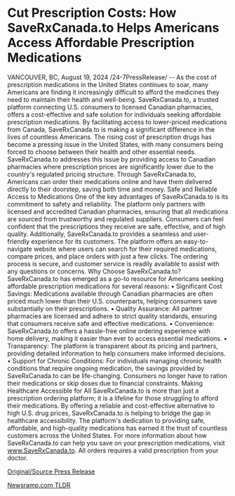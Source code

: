 # Cut Prescription Costs: How SaveRxCanada.to Helps Americans Access Affordable Prescription Medications

VANCOUVER, BC, August 19, 2024 /24-7PressRelease/ -- As the cost of prescription medications in the United States continues to soar, many Americans are finding it increasingly difficult to afford the medicines they need to maintain their health and well-being. SaveRxCanada.to, a trusted platform connecting U.S. consumers to licensed Canadian pharmacies, offers a cost-effective and safe solution for individuals seeking affordable prescription medications. By facilitating access to lower-priced medications from Canada, SaveRxCanada.to is making a significant difference in the lives of countless Americans.  The rising cost of prescription drugs has become a pressing issue in the United States, with many consumers being forced to choose between their health and other essential needs. SaveRxCanada.to addresses this issue by providing access to Canadian pharmacies where prescription prices are significantly lower due to the country's regulated pricing structure. Through SaveRxCanada.to, Americans can order their medications online and have them delivered directly to their doorstep, saving both time and money.  Safe and Reliable Access to Medications  One of the key advantages of SaveRxCanada.to is its commitment to safety and reliability. The platform only partners with licensed and accredited Canadian pharmacies, ensuring that all medications are sourced from trustworthy and regulated suppliers. Consumers can feel confident that the prescriptions they receive are safe, effective, and of high quality.  Additionally, SaveRxCanada.to provides a seamless and user-friendly experience for its customers. The platform offers an easy-to-navigate website where users can search for their required medications, compare prices, and place orders with just a few clicks. The ordering process is secure, and customer service is readily available to assist with any questions or concerns.  Why Choose SaveRxCanada.to?  SaveRxCanada.to has emerged as a go-to resource for Americans seeking affordable prescription medications for several reasons:  • Significant Cost Savings: Medications available through Canadian pharmacies are often priced much lower than their U.S. counterparts, helping consumers save substantially on their prescriptions.  • Quality Assurance: All partner pharmacies are licensed and adhere to strict quality standards, ensuring that consumers receive safe and effective medications.  • Convenience: SaveRxCanada.to offers a hassle-free online ordering experience with home delivery, making it easier than ever to access essential medications.  • Transparency: The platform is transparent about its pricing and partners, providing detailed information to help consumers make informed decisions.  • Support for Chronic Conditions: For individuals managing chronic health conditions that require ongoing medication, the savings provided by SaveRxCanada.to can be life-changing. Consumers no longer have to ration their medications or skip doses due to financial constraints.  Making Healthcare Accessible for All  SaveRxCanada.to is more than just a prescription ordering platform; it is a lifeline for those struggling to afford their medications. By offering a reliable and cost-effective alternative to high U.S. drug prices, SaveRxCanada.to is helping to bridge the gap in healthcare accessibility. The platform's dedication to providing safe, affordable, and high-quality medications has earned it the trust of countless customers across the United States.  For more information about how SaveRxCanada.to can help you save on your prescription medications, visit www.SaveRxCanada.to.  All orders requires a valid prescription from your doctor. 

[Original/Source Press Release](https://www.24-7pressrelease.com/press-release/513590/cut-prescription-costs-how-saverxcanadato-helps-americans-access-affordable-prescription-medications) 

[Newsramp.com TLDR](https://newsramp.com/None) 